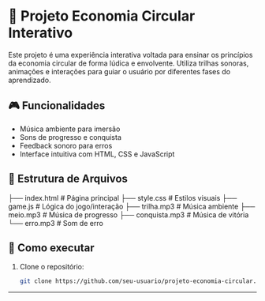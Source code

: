 # 🌱 Projeto Economia Circular Interativo

Este projeto é uma experiência interativa voltada para ensinar os princípios da economia circular de forma lúdica e envolvente. Utiliza trilhas sonoras, animações e interações para guiar o usuário por diferentes fases do aprendizado.

## 🎮 Funcionalidades

- Música ambiente para imersão
- Sons de progresso e conquista
- Feedback sonoro para erros
- Interface intuitiva com HTML, CSS e JavaScript

## 📁 Estrutura de Arquivos
├── index.html           # Página principal 
├── style.css            # Estilos visuais 
├── game.js              # Lógica do jogo/interação 
├── trilha.mp3           # Música ambiente 
├── meio.mp3             # Música de progresso 
├── conquista.mp3        # Música de vitória 
└── erro.mp3             # Som de erro

## 🚀 Como executar

1. Clone o repositório:
   ```bash
   git clone https://github.com/seu-usuario/projeto-economia-circular.git

   
---

